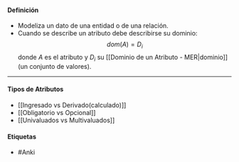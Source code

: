#### Definición

- Modeliza un dato de una entidad o de una relación.
- Cuando se describe un atributo debe describirse su dominio:$$dom(A)=D_i$$donde $A$ es el atributo y $D_i$ su [[Dominio de un Atributo - MER|dominio]] (un conjunto de valores).
***
#### Tipos de Atributos

- [[Ingresado vs Derivado(calculado)]] 
- [[Obligatorio vs Opcional]]
- [[Univaluados vs Multivaluados]]
#### Etiquetas
- #Anki 
